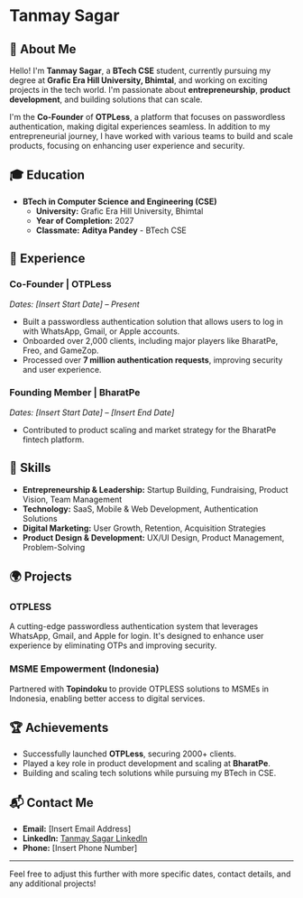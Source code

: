 # Tanmay Sagar

## 👤 About Me

Hello! I'm **Tanmay Sagar**, a **BTech CSE** student, currently pursuing my degree at **Grafic Era Hill University, Bhimtal**, and working on exciting projects in the tech world. I'm passionate about **entrepreneurship**, **product development**, and building solutions that can scale. 

I'm the **Co-Founder** of **OTPLess**, a platform that focuses on passwordless authentication, making digital experiences seamless. In addition to my entrepreneurial journey, I have worked with various teams to build and scale products, focusing on enhancing user experience and security.

## 🎓 Education

- **BTech in Computer Science and Engineering (CSE)**  
  - **University:** Grafic Era Hill University, Bhimtal
  - **Year of Completion:** 2027
  - **Classmate:** **Aditya Pandey** - BTech CSE

## 💼 Experience

### Co-Founder | **OTPLess**
*Dates: [Insert Start Date] – Present*
- Built a passwordless authentication solution that allows users to log in with WhatsApp, Gmail, or Apple accounts.
- Onboarded over 2,000 clients, including major players like BharatPe, Freo, and GameZop.
- Processed over **7 million authentication requests**, improving security and user experience.

### Founding Member | **BharatPe**
*Dates: [Insert Start Date] – [Insert End Date]*
- Contributed to product scaling and market strategy for the BharatPe fintech platform.

## 🧠 Skills

- **Entrepreneurship & Leadership:** Startup Building, Fundraising, Product Vision, Team Management
- **Technology:** SaaS, Mobile & Web Development, Authentication Solutions
- **Digital Marketing:** User Growth, Retention, Acquisition Strategies
- **Product Design & Development:** UX/UI Design, Product Management, Problem-Solving

## 🌍 Projects

### OTPLESS
A cutting-edge passwordless authentication system that leverages WhatsApp, Gmail, and Apple for login. It's designed to enhance user experience by eliminating OTPs and improving security.

### MSME Empowerment (Indonesia)
Partnered with **Topindoku** to provide OTPLESS solutions to MSMEs in Indonesia, enabling better access to digital services.

## 🏆 Achievements

- Successfully launched **OTPLess**, securing 2000+ clients.
- Played a key role in product development and scaling at **BharatPe**.
- Building and scaling tech solutions while pursuing my BTech in CSE.

## 📬 Contact Me

- **Email:** [Insert Email Address]
- **LinkedIn:** [Tanmay Sagar LinkedIn](https://www.linkedin.com/in/tanmaysagar)
- **Phone:** [Insert Phone Number]

---

Feel free to adjust this further with more specific dates, contact details, and any additional projects!
